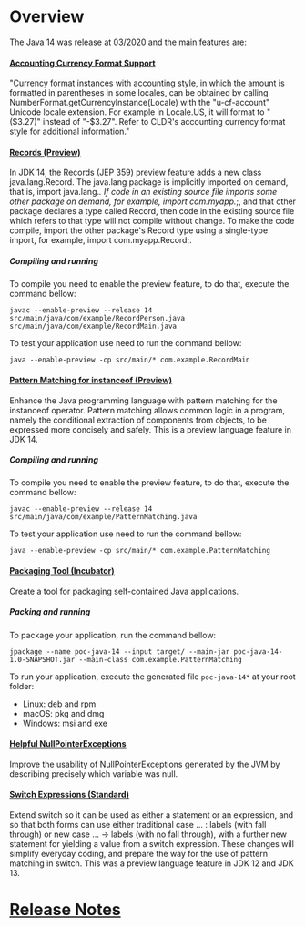 # Overview

The Java 14 was release at 03/2020 and the main features are:

#### [Accounting Currency Format Support](https://bugs.openjdk.java.net/browse/JDK-8215181)

"Currency format instances with accounting style, in which the amount is formatted in parentheses in 
some locales, can be obtained by calling NumberFormat.getCurrencyInstance(Locale) with the 
"u-cf-account" Unicode locale extension. For example in Locale.US, it will format to "($3.27)" 
instead of "-$3.27". Refer to CLDR's accounting currency format style for additional information."

#### [Records (Preview)](https://bugs.openjdk.java.net/browse/JDK-8222777)

In JDK 14, the Records (JEP 359) preview feature adds a new class java.lang.Record. The java.lang 
package is implicitly imported on demand, that is, import java.lang.*. If code in an existing 
source file imports some other package on demand, for example, import com.myapp.*;, and that other 
package declares a type called Record, then code in the existing source file which refers to that 
type will not compile without change. To make the code compile, import the other package's Record 
type using a single-type import, for example, import com.myapp.Record;.

##### Compiling and running

To compile you need to enable the preview feature, to do that, execute the command bellow:

`javac --enable-preview --release 14 src/main/java/com/example/RecordPerson.java src/main/java/com/example/RecordMain.java`

To test your application use need to run the command bellow:

`java --enable-preview -cp src/main/* com.example.RecordMain`

#### [Pattern Matching for instanceof (Preview)](https://openjdk.java.net/jeps/305)

Enhance the Java programming language with pattern matching for the instanceof operator. Pattern 
matching allows common logic in a program, namely the conditional extraction of components from 
objects, to be expressed more concisely and safely. This is a preview language feature in JDK 14.

##### Compiling and running

To compile you need to enable the preview feature, to do that, execute the command bellow:

`javac --enable-preview --release 14 src/main/java/com/example/PatternMatching.java`

To test your application use need to run the command bellow:

`java --enable-preview -cp src/main/* com.example.PatternMatching`

#### [Packaging Tool (Incubator)](https://openjdk.java.net/jeps/343)

Create a tool for packaging self-contained Java applications.

##### Packing and running

To package your application, run the command bellow:

`jpackage --name poc-java-14 --input target/ --main-jar poc-java-14-1.0-SNAPSHOT.jar --main-class com.example.PatternMatching`

To run your application, execute the generated file `poc-java-14*` at your root folder:

* Linux: deb and rpm
* macOS: pkg and dmg
* Windows: msi and exe

#### [Helpful NullPointerExceptions](https://openjdk.java.net/jeps/358)

Improve the usability of NullPointerExceptions generated by the JVM by describing precisely which 
variable was null.

#### [Switch Expressions (Standard)](https://openjdk.java.net/jeps/361)

Extend switch so it can be used as either a statement or an expression, and so that both forms can 
use either traditional case ... : labels (with fall through) or new case ... -> 
labels (with no fall through), with a further new statement for yielding a value from a switch 
expression. These changes will simplify everyday coding, and prepare the way for the use of pattern 
matching in switch. This was a preview language feature in JDK 12 and JDK 13.

# [Release Notes](https://openjdk.java.net/projects/jdk/14/)